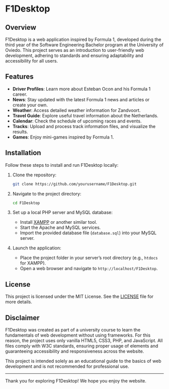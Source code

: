 # F1Desktop

## Overview
F1Desktop is a web application inspired by Formula 1, developed during the third year of the Software Engineering Bachelor program at the University of Oviedo. 
This project serves as an introduction to user-friendly web development, adhering to standards and ensuring adaptability and accessibility for all users.

## Features
- **Driver Profiles**: Learn more about Esteban Ocon and his Formula 1 career.
- **News**: Stay updated with the latest Formula 1 news and articles or create your own.
- **Weather**: Access detailed weather information for Zandvoort.
- **Travel Guide**: Explore useful travel information about the Netherlands.
- **Calendar**: Check the schedule of upcoming races and events.
- **Tracks**: Upload and process track information files, and visualize the results.
- **Games**: Enjoy mini-games inspired by Formula 1.

## Installation
Follow these steps to install and run F1Desktop locally:

1. Clone the repository:
    ```bash
    git clone https://github.com/yourusername/F1Desktop.git
    ```

2. Navigate to the project directory:
    ```bash
    cd F1Desktop
    ```

3. Set up a local PHP server and MySQL database:
   - Install [XAMPP](https://www.apachefriends.org/) or another similar tool.
   - Start the Apache and MySQL services.
   - Import the provided database file (`database.sql`) into your MySQL server.

4. Launch the application:
   - Place the project folder in your server’s root directory (e.g., `htdocs` for XAMPP).
   - Open a web browser and navigate to `http://localhost/F1Desktop`.

## License
This project is licensed under the MIT License. See the [LICENSE](LICENSE) file for more details.

## Disclaimer
F1Desktop was created as part of a university course to learn the fundamentals of web development without using frameworks. For this reason, the project uses only vanilla HTML5, CSS3, PHP, and JavaScript. All files comply with W3C standards, ensuring proper usage of elements and guaranteeing accessibility and responsiveness across the website.

This project is intended solely as an educational guide to the basics of web development and is not recommended for professional use.

---

Thank you for exploring F1Desktop! We hope you enjoy the website.
